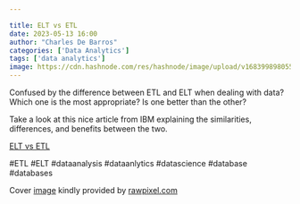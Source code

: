 ```yaml
---

title: ELT vs ETL
date: 2023-05-13 16:00
author: "Charles De Barros"
categories: ['Data Analytics']
tags: ['data analytics']
image: https://cdn.hashnode.com/res/hashnode/image/upload/v1683998980555/469ea18b-0468-4f81-b4f6-9161778a7347.jpeg?w=1600&h=840&fit=crop&crop=entropy&auto=compress,format&format=webp
---
```


Confused by the difference between ETL and ELT when dealing with data? Which one is the most appropriate? Is one better than the other?

Take a look at this nice article from IBM explaining the similarities, differences, and benefits between the two.

[ELT vs ETL](https://www.ibm.com/cloud/blog/elt-vs-etl-whats-the-difference)

#ETL #ELT #dataanalysis #dataanlytics #datascience #database #databases

Cover [image](https://www.rawpixel.com/image/1593) kindly provided by [rawpixel.com](http://rawpixel.com)